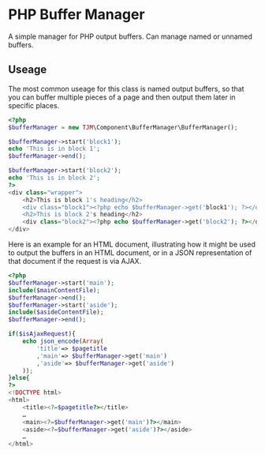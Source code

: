 PHP Buffer Manager
==================
A simple manager for PHP output buffers.  Can manage named or unnamed buffers.

Useage
------
The most common useage for this class is named output buffers, so that you can buffer multiple pieces of a page and then output them later in specific places.

```PHP
<?php
$bufferManager = new TJM\Component\BufferManager\BufferManager();

$bufferManager->start('block1');
echo 'This is in block 1';
$bufferManager->end();

$bufferManager->start('block2');
echo 'This is in block 2';
?>
<div class="wrapper">
	<h2>This is block 1's heading</h2>
	<div class="block1"><?php echo $bufferManager->get('block1'); ?></div>
	<h2>This is block 2's heading</h2>
	<div class="block2"><?php echo $bufferManager->get('block2'); ?></div>
</div>
```

Here is an example for an HTML document, illustrating how it might be used to output the buffers in an HTML document, or in a JSON representation of that document if the request is via AJAX.

```PHP
<?php
$bufferManager->start('main');
include($mainContentFile);
$bufferManager->end();
$bufferManager->start('aside');
include($asideContentFile);
$bufferManager->end();

if($isAjaxRequest){
	echo json_encode(Array(
		'title'=> $pagetitle
		,'main'=> $bufferManager->get('main')
		,'aside'=> $bufferManager->get('aside')
	));
}else{
?>
<!DOCTYPE html>
<html>
	<title><?=$pagetitle?></title>
	…
	<main><?=$bufferManager->get('main')?></main>
	<aside><?=$bufferManager->get('aside')?></aside>
	…
</html>
```
